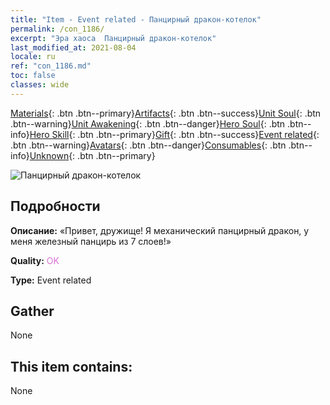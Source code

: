 ```yaml
---
title: "Item - Event related - Панцирный дракон-котелок"
permalink: /con_1186/
excerpt: "Эра хаоса  Панцирный дракон-котелок"
last_modified_at: 2021-08-04
locale: ru
ref: "con_1186.md"
toc: false
classes: wide
---
```

 [Materials](/ItemsRU/){: .btn .btn--primary}[Artifacts](/ItemsRU/Artifacts/){: .btn .btn--success}[Unit Soul](/ItemsRU/UnitSoul/){: .btn .btn--warning}[Unit Awakening](/ItemsRU/UnitAwakening/){: .btn .btn--danger}[Hero Soul](/ItemsRU/HeroSoul/){: .btn .btn--info}[Hero Skill](/ItemsRU/HeroSkill/){: .btn .btn--primary}[Gift](/ItemsRU/Gift/){: .btn .btn--success}[Event related](/ItemsRU/Events/){: .btn .btn--warning}[Avatars](/ItemsRU/Avatars/){: .btn .btn--danger}[Consumables](/ItemsRU/Consumables/){: .btn .btn--info}[Unknown](/ItemsRU/Unknown/){: .btn .btn--primary}

 ![Панцирный дракон-котелок](/images/t/i_81512231.png)

## Подробности
 **Описание:** «Привет, дружище! Я механический панцирный дракон, у меня железный панцирь из 7 слоев!»

 **Quality:** <span style="color: #DA70D6">OK</span>

 **Type:** Event related

## Gather

  None

## This item contains:

  None

